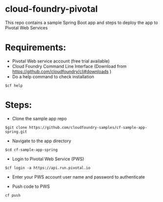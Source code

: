 # cloud-foundry-pivotal
This repo contains a sample Spring Boot app and steps to deploy the app to Pivotal Web Services


# Requirements:
* Pivotal Web service account (free trial available)
* Cloud Foundry Command Line Interface (Download from https://github.com/cloudfoundry/cli#downloads )
* Do a help command to check installation
```
$cf help
```

# Steps:
* Clone the sample app repo 
```
$git clone https://github.com/cloudfoundry-samples/cf-sample-app-spring.git
```
* Navigate to the app directory
```
$cd cf-sample-app-spring
```

* Login to Pivotal Web Service (PWS)
```
$cf login -a https://api.run.pivotal.io
```

* Enter your PWS account user name and password to authenticate

* Push code to PWS
```
cf push
```
